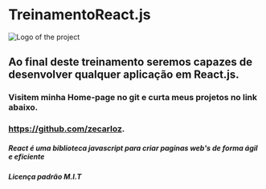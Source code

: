 # TreinamentoReact.js

![Logo of the project](https://encrypted-tbn0.gstatic.com/images?q=tbn:ANd9GcREyxcLAeAtwYwSEHpStHg5_MragTTHkvH3Bg&usqp=CAU)

## Ao final deste treinamento seremos capazes de desenvolver qualquer aplicação em React.js.

### Visitem minha Home-page no git e curta meus projetos no link abaixo.
### https://github.com/zecarloz.
##### React é uma biblioteca javascript para criar paginas web's de forma ágil e eficiente
##### Licença padrão M.I.T
